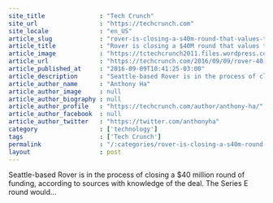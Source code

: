 ```yaml
---
site_title               : "Tech Crunch"
site_url                 : "https://techcrunch.com"
site_locale              : "en_US"
article_slug             : "rover-is-closing-a-s40m-round-that-values-the-pet-sitting-startup-at-nearly-s300m"
article_title            : "Rover is closing a $40M round that values the pet-sitting startup at nearly $300M"
article_image            : "https://tctechcrunch2011.files.wordpress.com/2016/09/4715498386_3bf830783c_b.jpg?w=764&h=400&crop=1"
article_url              : "https://techcrunch.com/2016/09/09/rover-40-million/"
article_published_at     : "2016-09-09T10:41:25-03:00"
article_description      : "Seattle-based Rover is in the process of closing a $40 million round of funding, according to sources with knowledge of the deal. The Series E round would..."
article_author_name      : "Anthony Ha"
article_author_image     : null
article_author_biography : null
article_author_profile   : "https://techcrunch.com/author/anthony-ha/"
article_author_facebook  : null
article_author_twitter   : "https://twitter.com/anthonyha"
category                 : ['technology']
tags                     : ['Tech Crunch']
permalink                : "/:categories/rover-is-closing-a-s40m-round-that-values-the-pet-sitting-startup-at-nearly-s300m/"
layout                   : post
---
```


Seattle-based Rover is in the process of closing a $40 million round of funding, according to sources with knowledge of the deal. The Series E round would...
